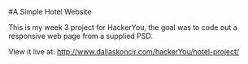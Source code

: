 #A Simple Hotel Website

This is my week 3 project for HackerYou, the goal was to code out a responsive web page from a supplied PSD.

View it live at: http://www.dallaskoncir.com/hackerYou/hotel-project/